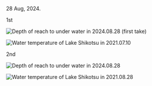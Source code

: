 28 Aug, 2024.  

1st

<img src="https://github.com/siaflab/Deep_Water_Data_Logging_At_Lake_Shikotu/blob/main/Log_Data/20240828/Depth(m)_20240828_01.png" alt="
Depth of reach to under water in 2024.08.28 (first take)" title="Depth of reach to under water in 2024.08.28(first take)">  

<img src="https://github.com/siaflab/Deep_Water_Data_Logging_At_Lake_Shikotu/blob/main/Log_Data/20240828/Temperature(deg%20C)_20240828_01.png" alt="
Water temperature of Lake Shikotsu in 2021.07.10" title="Water temperature of Lake Shikotsu in 2024.08.28">  


2nd

<img src="https://github.com/siaflab/Deep_Water_Data_Logging_At_Lake_Shikotu/blob/main/Log_Data/20240828/Depth(m)_20240828_02.png" alt="
Depth of reach to under water in 2024.08.28" title="Depth of reach to under water in 2024.08.28(Second take)">  

<img src="https://github.com/siaflab/Deep_Water_Data_Logging_At_Lake_Shikotu/blob/main/Log_Data/20240828/Temperature(deg%20C)_20240828_02.png" alt="
Water temperature of Lake Shikotsu in 2021.08.28" title="Water temperature of Lake Shikotsu in 2024.08.28">  
